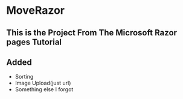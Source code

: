 # MoveRazor
## This is the Project From The Microsoft Razor pages Tutorial
## Added
- Sorting
- Image Upload(just url)
- Something else I forgot
